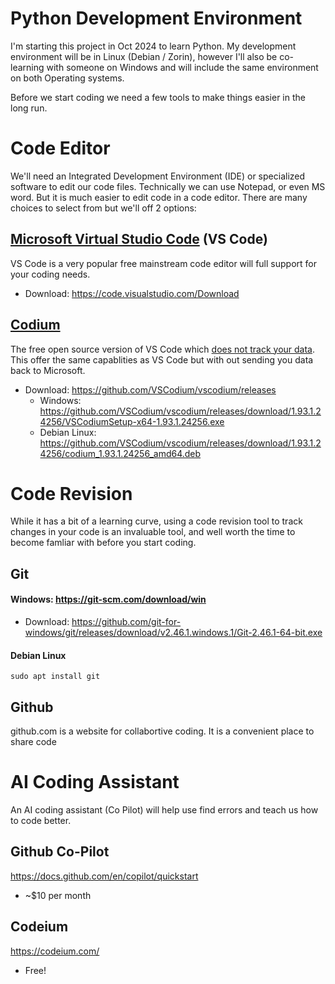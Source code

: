 # Python Development Environment
I'm starting this project in Oct 2024 to learn Python.  My development environment will be in Linux (Debian / Zorin), however I'll also be co-learning with someone on Windows and will include the same environment on both Operating systems.

Before we start coding we need a few tools to make things easier in the long run.

# Code Editor
We'll need an Integrated Development Environment (IDE) or specialized software to edit our code files. Technically we can use Notepad, or even MS word.  But it is much easier to edit code in a code editor.  There are many choices to select from but we'll off 2 options:

## [Microsoft Virtual Studio Code](https://code.visualstudio.com/) (VS Code)
VS Code is a very popular free mainstream code editor will full support for your coding needs.
- Download: https://code.visualstudio.com/Download

## [Codium](https://vscodium.com/) 
The free open source version of VS Code which [does not track your data](https://vscodium.com/#why).  This offer the same capablities as VS Code but with out sending you data back to Microsoft.
- Download: https://github.com/VSCodium/vscodium/releases
  - Windows: https://github.com/VSCodium/vscodium/releases/download/1.93.1.24256/VSCodiumSetup-x64-1.93.1.24256.exe
  - Debian Linux: https://github.com/VSCodium/vscodium/releases/download/1.93.1.24256/codium_1.93.1.24256_amd64.deb

# Code Revision
While it has a bit of a learning curve, using a code revision tool to track changes in your code is an invaluable tool, and well worth the time to become famliar with before you start coding.

## Git

#### Windows: https://git-scm.com/download/win
  - Download: https://github.com/git-for-windows/git/releases/download/v2.46.1.windows.1/Git-2.46.1-64-bit.exe

#### Debian Linux
```
sudo apt install git
```

## Github
github.com is a website for collabortive coding.  It is a convenient place to share code 

# AI Coding Assistant
An AI coding assistant (Co Pilot) will help use find errors and teach us how to code better.

## Github Co-Pilot
https://docs.github.com/en/copilot/quickstart
- ~$10 per month

## Codeium
https://codeium.com/
- Free!




